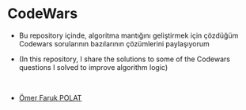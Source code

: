 # CodeWars


- Bu repository içinde, algoritma mantığını geliştirmek için çözdüğüm Codewars sorularının bazılarının çözümlerini paylaşıyorum

- (In this repository, I share the solutions to some of the Codewars questions I solved to improve algorithm logic)

<br>

- [Ömer Faruk POLAT](https://www.linkedin.com/in/oomer-faruk-polat/) 